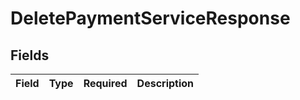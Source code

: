 # DeletePaymentServiceResponse


## Fields

| Field       | Type        | Required    | Description |
| ----------- | ----------- | ----------- | ----------- |